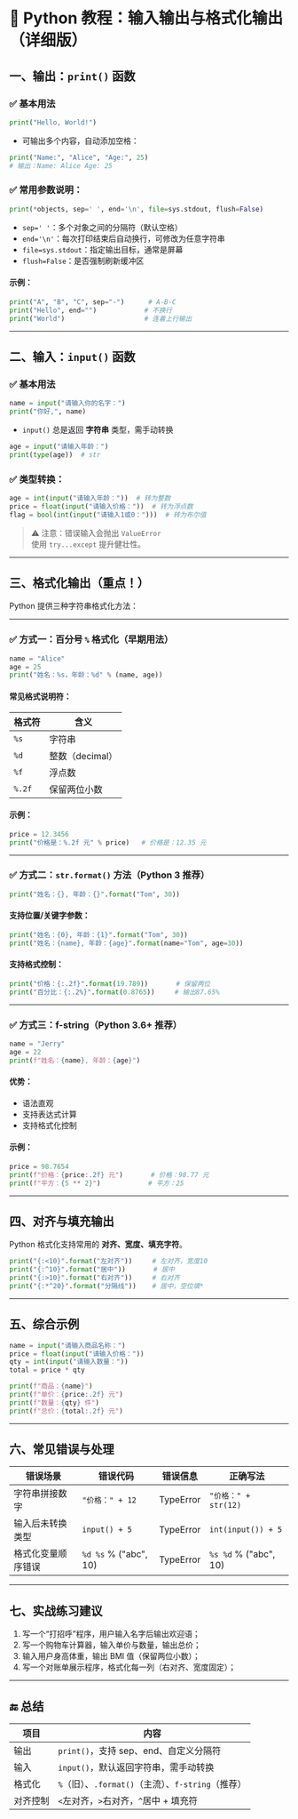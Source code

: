 # 📘 Python 教程：输入输出与格式化输出（详细版）



## 一、输出：`print()` 函数

### ✅ 基本用法

```python
print("Hello, World!")
```

- 可输出多个内容，自动添加空格：
```python
print("Name:", "Alice", "Age:", 25)
# 输出：Name: Alice Age: 25
```

### ✅ 常用参数说明：

```python
print(*objects, sep=' ', end='\n', file=sys.stdout, flush=False)
```

- `sep=' '`：多个对象之间的分隔符（默认空格）
- `end='\n'`：每次打印结束后自动换行，可修改为任意字符串
- `file=sys.stdout`：指定输出目标，通常是屏幕
- `flush=False`：是否强制刷新缓冲区

#### 示例：

```python
print("A", "B", "C", sep="-")      # A-B-C
print("Hello", end="")            # 不换行
print("World")                    # 连着上行输出
```

---

## 二、输入：`input()` 函数

### ✅ 基本用法

```python
name = input("请输入你的名字：")
print("你好,", name)
```

- `input()` 总是返回 **字符串** 类型，需手动转换

```python
age = input("请输入年龄：")
print(type(age))  # str
```

### ✅ 类型转换：

```python
age = int(input("请输入年龄："))  # 转为整数
price = float(input("请输入价格："))  # 转为浮点数
flag = bool(int(input("请输入1或0：")))  # 转为布尔值
```

> ⚠️ 注意：错误输入会抛出 `ValueError`  
> 使用 `try...except` 提升健壮性。

---

## 三、格式化输出（重点！）

Python 提供三种字符串格式化方法：

---

### ✅ 方式一：百分号 `%` 格式化（早期用法）

```python
name = "Alice"
age = 25
print("姓名：%s，年龄：%d" % (name, age))
```

#### 常见格式说明符：

| 格式符 | 含义           |
|--------|----------------|
| `%s`   | 字符串         |
| `%d`   | 整数（decimal）|
| `%f`   | 浮点数         |
| `%.2f` | 保留两位小数   |

#### 示例：

```python
price = 12.3456
print("价格是：%.2f 元" % price)   # 价格是：12.35 元
```

---

### ✅ 方式二：`str.format()` 方法（Python 3 推荐）

```python
print("姓名：{}, 年龄：{}".format("Tom", 30))
```

#### 支持位置/关键字参数：

```python
print("姓名：{0}, 年龄：{1}".format("Tom", 30))
print("姓名：{name}, 年龄：{age}".format(name="Tom", age=30))
```

#### 支持格式控制：

```python
print("价格：{:.2f}".format(19.789))       # 保留两位
print("百分比：{:.2%}".format(0.8765))     # 输出87.65%
```

---

### ✅ 方式三：f-string（Python 3.6+ 推荐）

```python
name = "Jerry"
age = 22
print(f"姓名：{name}, 年龄：{age}")
```

#### 优势：

- 语法直观
- 支持表达式计算
- 支持格式化控制

#### 示例：

```python
price = 98.7654
print(f"价格：{price:.2f} 元")       # 价格：98.77 元
print(f"平方：{5 ** 2}")            # 平方：25
```

---

## 四、对齐与填充输出

Python 格式化支持常用的 **对齐、宽度、填充字符**。

```python
print("{:<10}".format("左对齐"))     # 左对齐，宽度10
print("{:^10}".format("居中"))       # 居中
print("{:>10}".format("右对齐"))     # 右对齐
print("{:*^20}".format("分隔线"))    # 居中，空位填*
```

---

## 五、综合示例

```python
name = input("请输入商品名称：")
price = float(input("请输入价格："))
qty = int(input("请输入数量："))
total = price * qty

print(f"商品：{name}")
print(f"单价：{price:.2f} 元")
print(f"数量：{qty} 件")
print(f"总价：{total:.2f} 元")
```

---

## 六、常见错误与处理

| 错误场景 | 错误代码 | 错误信息 | 正确写法 |
|----------|-----------|------------|-----------|
| 字符串拼接数字 | `"价格：" + 12` | TypeError | `"价格：" + str(12)` |
| 输入后未转换类型 | `input() + 5` | TypeError | `int(input()) + 5` |
| 格式化变量顺序错误 | `%d %s` % ("abc", 10) | TypeError | `%s %d` % ("abc", 10) |

---

## 七、实战练习建议

1. 写一个“打招呼”程序，用户输入名字后输出欢迎语；
2. 写一个购物车计算器，输入单价与数量，输出总价；
3. 输入用户身高体重，输出 BMI 值（保留两位小数）；
4. 写一个对账单展示程序，格式化每一列（右对齐、宽度固定）；

---

## 🔚 总结

| 项目 | 内容 |
|------|------|
| 输出 | `print()`，支持 sep、end、自定义分隔符 |
| 输入 | `input()`，默认返回字符串，需手动转换 |
| 格式化 | `%`（旧）、`.format()`（主流）、`f-string`（推荐） |
| 对齐控制 | `<`左对齐，`>`右对齐，`^`居中 + 填充符 |
